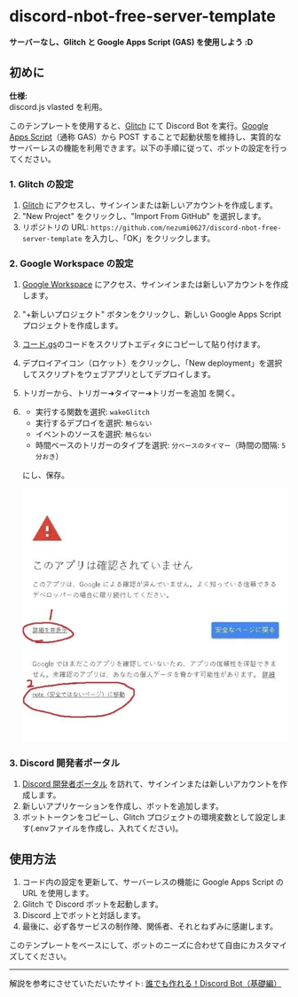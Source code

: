 # discord-nbot-free-server-template

**サーバーなし、Glitch と Google Apps Script (GAS) を使用しよう :D**

## 初めに

**仕様:**  
discord.js vlasted を利用。

このテンプレートを使用すると、[Glitch](https://glitch.com) にて Discord Bot を実行。[Google Apps Script](https://workspace.google.co.jp)（通称 GAS）から POST することで起動状態を維持し、実質的なサーバーレスの機能を利用できます。以下の手順に従って、ボットの設定を行ってください。

### 1. Glitch の設定

1. [Glitch](https://glitch.com) にアクセスし、サインインまたは新しいアカウントを作成します。
2. "New Project" をクリックし、"Import From GitHub" を選択します。
3. リポジトリの URL: `https://github.com/nezumi0627/discord-nbot-free-server-template` を入力し、「OK」をクリックします。

### 2. Google Workspace の設定

1. [Google Workspace](https://workspace.google.co.jp) にアクセス、サインインまたは新しいアカウントを作成します。
2. "+新しいプロジェクト" ボタンをクリックし、新しい Google Apps Script プロジェクトを作成します。
3. [コード.gs](https://github.com/nezumi0627/discord-nbot-free-server-template/blob/main/コード.gs)のコードをスクリプトエディタにコピーして貼り付けます。
4. デプロイアイコン（ロケット）をクリックし、「New deployment」を選択してスクリプトをウェブアプリとしてデプロイします。
5. トリガーから、トリガー➔タイマー➔トリガーを追加 を開く。
6. 
   - 実行する関数を選択: `wakeGlitch`
   - 実行するデプロイを選択: `触らない`
   - イベントのソースを選択: `触らない`
   - 時間ベースのトリガーのタイプを選択: `分ベースのタイマー`（時間の間隔: `5分おき`）
   
   にし、保存。

   ![実際の認証画面です](gas認証.webp "実際の画面です")

### 3. Discord 開発者ポータル

1. [Discord 開発者ポータル](https://discord.com/developers) を訪れて、サインインまたは新しいアカウントを作成します。
2. 新しいアプリケーションを作成し、ボットを追加します。
3. ボットトークンをコピーし、Glitch プロジェクトの環境変数として設定します(.envファイルを作成し、入れてください)。

## 使用方法

1. コード内の設定を更新して、サーバーレスの機能に Google Apps Script の URL を使用します。
2. Glitch で Discord ボットを起動します。
3. Discord 上でボットと対話します。
4. 最後に、必ず各サービスの制作陣、関係者、それとねずみに感謝します。

このテンプレートをベースにして、ボットのニーズに合わせて自由にカスタマイズしてください。

---

解説を参考にさせていただいたサイト: [誰でも作れる！Discord Bot（基礎編）](https://note.com/exteoi/n/nf1c37cb26c41)
